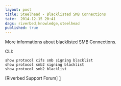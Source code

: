 ```yaml
---
layout: post
title: Steelhead - Blacklisted SMB Connections 
tate:  2014-12-15 20:41
dags: riverbed,knowledge,steelhead
published: true
---
```



More informations about blacklisted SMB Connections.

CLI:

    show protocol cifs smb signing blacklist
    show protocol smb2 signing blacklist
    show protocol smb2 blacklist

[Riverbed Support Forum] [1]

[1]:[https://splash.riverbed.com/thread/5821]